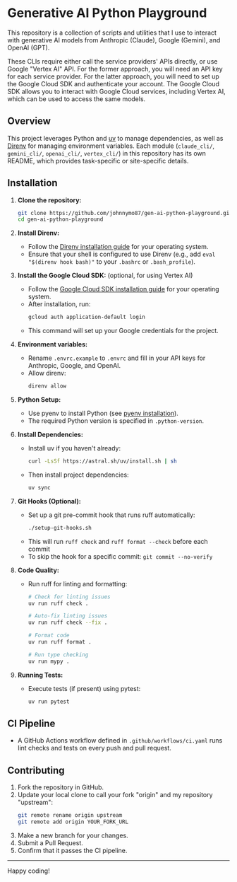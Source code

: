 # Generative AI Python Playground

This repository is a collection of scripts and utilities that I use to interact with generative AI models from Anthropic (Claude), Google (Gemini), and OpenAI (GPT).

These CLIs require either call the service providers' APIs directly, or use Google "Vertex AI" API. For the former approach, you will need an API key for each service provider. For the latter approach, you will need to set up the Google Cloud SDK and authenticate your account. The Google Cloud SDK allows you to interact with Google Cloud services, including Vertex AI, which can be used to access the same models.

## Overview

This project leverages Python and [uv](https://docs.astral.sh/uv/) to manage dependencies, as well as [Direnv](https://direnv.net/) for managing environment variables. Each module (`claude_cli/`, `gemini_cli/`, `openai_cli/`, `vertex_cli/`) in this repository has its own README, which provides task-specific or site-specific details.

## Installation

1. **Clone the repository:**
   ```bash
   git clone https://github.com/johnnymo87/gen-ai-python-playground.git
   cd gen-ai-python-playground
   ```

2. **Install Direnv:**
   - Follow the [Direnv installation guide](https://direnv.net/docs/installation.html) for your operating system.
   - Ensure that your shell is configured to use Direnv (e.g., add `eval "$(direnv hook bash)"` to your `.bashrc` or `.bash_profile`).

3. **Install the Google Cloud SDK:** (optional, for using Vertex AI)
   - Follow the [Google Cloud SDK installation guide](https://cloud.google.com/sdk/docs/install-sdk) for your operating system.
   - After installation, run:
     ```bash
     gcloud auth application-default login
     ```
   - This command will set up your Google credentials for the project.

2. **Environment variables:**
   - Rename `.envrc.example` to `.envrc` and fill in your API keys for Anthropic, Google, and OpenAI.
   - Allow direnv:
     ```bash
     direnv allow
     ```

3. **Python Setup:**
   - Use pyenv to install Python (see [pyenv installation](https://github.com/pyenv/pyenv#installation)).
   - The required Python version is specified in `.python-version`.

4. **Install Dependencies:**
   - Install uv if you haven't already:
     ```bash
     curl -LsSf https://astral.sh/uv/install.sh | sh
     ```
   - Then install project dependencies:
     ```bash
     uv sync
     ```

5. **Git Hooks (Optional):**
   - Set up a git pre-commit hook that runs ruff automatically:
     ```bash
     ./setup-git-hooks.sh
     ```
   - This will run `ruff check` and `ruff format --check` before each commit
   - To skip the hook for a specific commit: `git commit --no-verify`

6. **Code Quality:**
   - Run ruff for linting and formatting:
     ```bash
     # Check for linting issues
     uv run ruff check .
     
     # Auto-fix linting issues
     uv run ruff check --fix .
     
     # Format code
     uv run ruff format .
     
     # Run type checking
     uv run mypy .
     ```

7. **Running Tests:**
   - Execute tests (if present) using pytest:
     ```bash
     uv run pytest
     ```

## CI Pipeline

- A GitHub Actions workflow defined in `.github/workflows/ci.yaml` runs lint checks and tests on every push and pull request.

## Contributing

1. Fork the repository in GitHub.
2. Update your local clone to call your fork "origin" and my repository "upstream":
   ```bash
   git remote rename origin upstream
   git remote add origin YOUR_FORK_URL
   ```
3. Make a new branch for your changes.
4. Submit a Pull Request.
5. Confirm that it passes the CI pipeline.

---

Happy coding!

